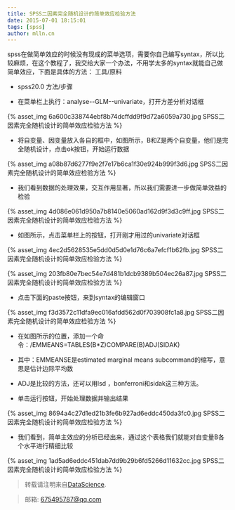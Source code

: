 ```yaml
---
title: SPSS二因素完全随机设计的简单效应检验方法
date: 2015-07-01 18:15:01
tags: [spss]
author: mlln.cn
---
```

spss在做简单效应的时候没有现成的菜单选项，需要你自己编写syntax，所以比较麻烦，在这个教程了，我交给大家一个办法，不用学太多的syntax就能自己做简单效应，下面是具体的方法：
工具/原料


- spss20.0
方法/步骤


- 在菜单栏上执行：analyse--GLM--univariate，打开方差分析对话框

{% asset_img 6a600c338744ebf8b74dcffdd9f9d72a6059a730.jpg SPSS二因素完全随机设计的简单效应检验方法 %}

- 将自变量、因变量放入各自的框中，如图所示，B和Z是两个自变量，他们是完全随机设计，点击ok按钮，开始运行数据

{% asset_img a08b87d6277f9e2f7e17b6ca1f30e924b999f3d6.jpg SPSS二因素完全随机设计的简单效应检验方法 %}

- 我们看到数据的处理效果，交互作用显著，所以我们需要进一步做简单效益的检验

{% asset_img 4d086e061d950a7b8140e5060ad162d9f3d3c9ff.jpg SPSS二因素完全随机设计的简单效应检验方法 %}

- 如图所示，点击菜单栏上的按钮，打开刚才用过的univariate对话框

{% asset_img 4ec2d5628535e5dd0d5d0e1d76c6a7efcf1b62fb.jpg SPSS二因素完全随机设计的简单效应检验方法 %}

{% asset_img 203fb80e7bec54e7d481b1dcb9389b504ec26a87.jpg SPSS二因素完全随机设计的简单效应检验方法 %}

- 点击下面的paste按钮，来到syntax的编辑窗口

{% asset_img f3d3572c11dfa9ec016afdd562d0f703908fc1a8.jpg SPSS二因素完全随机设计的简单效应检验方法 %}

- 在如图所示的位置，添加一个命令：/EMMEANS=TABLES(B*Z)COMPARE(B)ADJ(SIDAK)

- 其中：EMMEANSE是estimated marginal means subcommand的缩写，意思是估计边际平均数  

- ADJ是比较的方法，还可以用lsd ，bonferroni和sidak这三种方法。

- 单击运行按钮，开始处理数据并输出结果

{% asset_img 8694a4c27d1ed21b3fe6b927ad6eddc450da3fc0.jpg SPSS二因素完全随机设计的简单效应检验方法 %}

- 我们看到，简单主效应的分析已经出来，通过这个表格我们就能对自变量B各个水平进行精细比较

{% asset_img 1ad5ad6eddc451dab7dd9b29b6fd5266d11632cc.jpg SPSS二因素完全随机设计的简单效应检验方法 %}

> 转载请注明来自[DataScience](http://mlln.cn).

> 邮箱: 675495787@qq.com 
